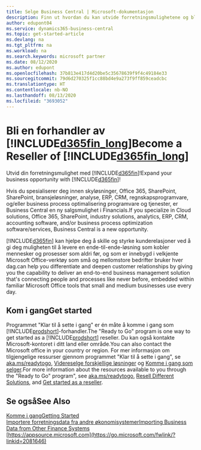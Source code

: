 ```yaml
---
title: Selge Business Central | Microsoft-dokumentasjon
description: Finn ut hvordan du kan utvide forretningsmulighetene og bli en Microsoft-partnere og Business Central-forhandler.
author: edupont04
ms.service: dynamics365-business-central
ms.topic: get-started-article
ms.devlang: na
ms.tgt_pltfrm: na
ms.workload: na
ms.search.keywords: microsoft partner
ms.date: 08/12/2020
ms.author: edupont
ms.openlocfilehash: 37b813e417d4d20be5c35678639f9f4c49184e33
ms.sourcegitcommit: 79d6d270325f1cc88bd4e9a273f9ff859ceadcbc
ms.translationtype: HT
ms.contentlocale: nb-NO
ms.lasthandoff: 08/13/2020
ms.locfileid: "3693052"
---
```

# <a name="become-a-reseller-of-d365fin_long"></a><span data-ttu-id="22dc6-103">Bli en forhandler av [!INCLUDE[d365fin_long](includes/d365fin_long_md.md)]</span><span class="sxs-lookup"><span data-stu-id="22dc6-103">Become a Reseller of [!INCLUDE[d365fin_long](includes/d365fin_long_md.md)]</span></span>

<span data-ttu-id="22dc6-104">Utvid din forretningsmulighet med [!INCLUDE[d365fin](includes/d365fin_md.md)]!</span><span class="sxs-lookup"><span data-stu-id="22dc6-104">Expand your business opportunity with [!INCLUDE[d365fin](includes/d365fin_md.md)]!</span></span>  

<span data-ttu-id="22dc6-105">Hvis du spesialiserer deg innen skyløsninger, Office 365, SharePoint, SharePoint, bransjeløsninger, analyse, ERP, CRM, regnskapsprogramvare, og/eller business process optimalisering programvare og tjenester, er Business Central en ny salgsmulighet i Financials.</span><span class="sxs-lookup"><span data-stu-id="22dc6-105">If you specialize in Cloud solutions, Office 365, SharePoint, industry solutions, analytics, ERP, CRM, accounting software, and/or business process optimization software/services, Business Central is a new opportunity.</span></span>  

[!INCLUDE[d365fin](includes/d365fin_md.md)] <span data-ttu-id="22dc6-106">kan hjelpe deg å skille og styrke kunderelasjoner ved å gi deg muligheten til å levere en ende-til-ende-løsning som kobler mennesker og prosesser som aldri før, og som er innebygd i velkjente Microsoft Office-verktøy som små og mellomstore bedrifter bruker hver dag.</span><span class="sxs-lookup"><span data-stu-id="22dc6-106">can help you differentiate and deepen customer relationships by giving you the capability to deliver an end-to-end business management solution that's connecting people and processes like never before, embedded within familiar Microsoft Office tools that small and medium businesses use every day.</span></span>  

## <a name="get-started"></a><span data-ttu-id="22dc6-107">Kom i gang</span><span class="sxs-lookup"><span data-stu-id="22dc6-107">Get started</span></span>

<span data-ttu-id="22dc6-108">Programmet "Klar til å sette i gang" er én måte å komme i gang som [!INCLUDE[prodshort](includes/prodshort.md)]-forhandler.</span><span class="sxs-lookup"><span data-stu-id="22dc6-108">The "Ready to Go" program is one way to get started as a [!INCLUDE[prodshort](includes/prodshort.md)] reseller.</span></span> <span data-ttu-id="22dc6-109">Du kan også kontakte Microsoft-kontoret i ditt land eller område.</span><span class="sxs-lookup"><span data-stu-id="22dc6-109">You can also contact the Microsoft office in your country or region.</span></span> <span data-ttu-id="22dc6-110">For mer informasjon om tilgjengelige ressurser gjennom programmet "Klar til å sette i gang", se [aka.ms/readytogo](https://aka.ms/readytogo), [Videreselge forskjellige løsninger](/dynamics365/business-central/dev-itpro/developer/readiness/readiness-reseller) og [Komme i gang som selger](/dynamics365/business-central/dev-itpro/index#get-started-as-a-reseller).</span><span class="sxs-lookup"><span data-stu-id="22dc6-110">For more information about the resources available to you through the "Ready to Go" program", see [aka.ms/readytogo](https://aka.ms/readytogo), [Resell Different Solutions](/dynamics365/business-central/dev-itpro/developer/readiness/readiness-reseller), and [Get started as a reseller](/dynamics365/business-central/dev-itpro/index#get-started-as-a-reseller).</span></span>  

## <a name="see-also"></a><span data-ttu-id="22dc6-111">Se også</span><span class="sxs-lookup"><span data-stu-id="22dc6-111">See Also</span></span>

[<span data-ttu-id="22dc6-112">Komme i gang</span><span class="sxs-lookup"><span data-stu-id="22dc6-112">Getting Started</span></span>](product-get-started.md)  
[<span data-ttu-id="22dc6-113">Importere forretningsdata fra andre økonomisystemer</span><span class="sxs-lookup"><span data-stu-id="22dc6-113">Importing Business Data from Other Finance Systems</span></span>](across-import-data-configuration-packages.md)  
[https://appsource.microsoft.com](https://go.microsoft.com/fwlink/?linkid=2081646)  
